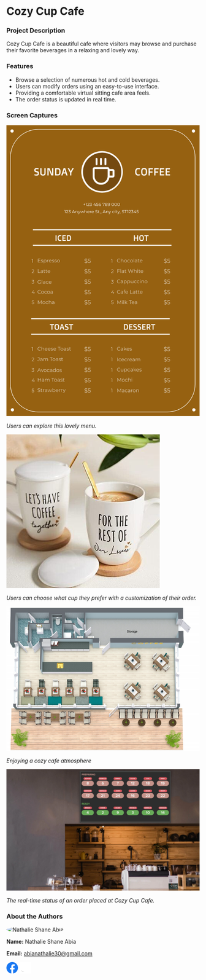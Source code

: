 # Cozy Cup Cafe

### Project Description
Cozy Cup Cafe is a beautiful cafe where visitors may browse and purchase their favorite beverages in a relaxing and lovely way.

### Features
- Browse a selection of numerous hot and cold beverages.
- Users can modify orders using an easy-to-use interface.
- Providing a comfortable virtual sitting cafe area feels.
- The order status is updated in real time.

### Screen Captures

![Menu](cafe-menu.png)

*Users can explore this lovely menu.*

![Order](order.jpg)

*Users can choose what cup they prefer with a customization of their order.*


![Virtual](virtual.png)

*Enjoying a cozy cafe atmosphere* 


![Status](status.jpg)

*The real-time status of an order placed at Cozy Cup Cafe.*


### About the Authors

<img src="https://avatars.githubusercontent.com/u/156905811?s=400&u=588ed9836ee8165e1971f8dbf539cd0e73dabe71&v=4" alt="Nathalie Shane Abia" width="150" style="border-radius: 50%">

**Name:** Nathalie Shane Abia

**Email:** abianathalie30@gmail.com

[<img src="Facebook.png" alt="Facebook" width="30">](https://web.facebook.com/n.30thalie) 
[<img src="Github.png" alt="GitHub" width="30">](https://github.com/aaalieee)


